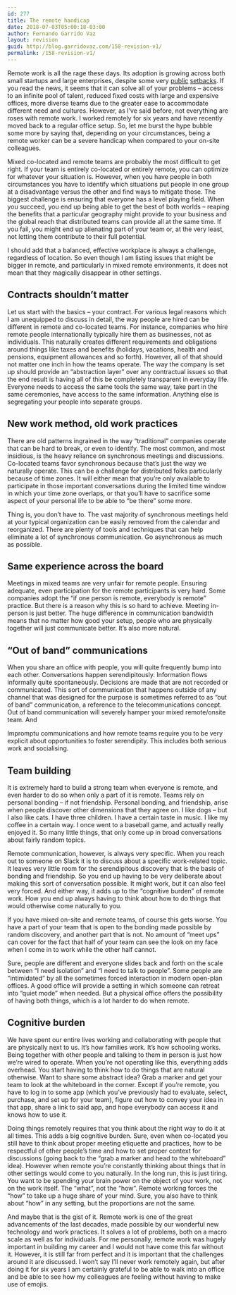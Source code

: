 ```yaml
---
id: 277
title: The remote handicap
date: 2018-07-03T05:00:18-03:00
author: Fernando Garrido Vaz
layout: revision
guid: http://blog.garridovaz.com/158-revision-v1/
permalink: /158-revision-v1/
---
```

Remote work is all the rage these days. Its adoption is growing across both small startups and large enterprises, despite some very <a href="http://www.businessinsider.com/mayer-still-defends-remote-work-ban-2015-11" target="_blank" rel="noopener">public</a> <a href="https://qz.com/924167/ibm-remote-work-pioneer-is-calling-thousands-of-employees-back-to-the-office/" target="_blank" rel="noopener">setbacks</a>. If you read the news, it seems that it can solve all of your problems &#8211; access to an infinite pool of talent, reduced fixed costs with large and expensive offices, more diverse teams due to the greater ease to accommodate different need and cultures. However, as I&#8217;ve said before, not everything are roses with remote work. I worked remotely for six years and have recently moved back to a regular office setup. So, let me burst the hype bubble some more by saying that, depending on your circumstances, being a remote worker can be a severe handicap when compared to your on-site colleagues.

Mixed co-located and remote teams are probably the most difficult to get right. If your team is entirely co-located or entirely remote, you can optimize for whatever your situation is. However, when you have people in both circumstances you have to identify which situations put people in one group at a disadvantage versus the other and find ways to mitigate those. The biggest challenge is ensuring that everyone has a level playing field. When you succeed, you end up being able to get the best of both worlds &#8211; reaping the benefits that a particular geography might provide to your business and the global reach that distributed teams can provide all at the same time. If you fail, you might end up alienating part of your team or, at the very least, not letting them contribute to their full potential.

I should add that a balanced, effective workplace is always a challenge, regardless of location. So even though I am listing issues that might be bigger in remote, and particularly in mixed remote environments, it does not mean that they magically disappear in other settings.

## Contracts shouldn&#8217;t matter

Let us start with the basics &#8211; your contract. For various legal reasons which I am unequipped to discuss in detail, the way people are hired can be different in remote and co-located teams. For instance, companies who hire remote people internationally typically hire them as businesses, not as individuals. This naturally creates different requirements and obligations around things like taxes and benefits (holidays, vacations, health and pensions, equipment allowances and so forth). However, all of that should not matter one inch in how the teams operate. The way the company is set up should provide an &#8220;abstraction layer&#8221; over any contractual issues so that the end result is having all of this be completely transparent in everyday life. Everyone needs to access the same tools the same way, take part in the same ceremonies, have access to the same information. Anything else is segregating your people into separate groups.

## New work method, old work practices

There are old patterns ingrained in the way &#8220;traditional&#8221; companies operate that can be hard to break, or even to identify. The most common, and most insidious, is the heavy reliance on synchronous meetings and discussions. Co-located teams favor synchronous because that&#8217;s just the way we naturally operate. This can be a challenge for distributed folks particularly because of time zones. It will either mean that you&#8217;re only available to participate in those important conversations during the limited time window in which your time zone overlaps, or that you&#8217;ll have to sacrifice some aspect of your personal life to be able to &#8220;be there&#8221; some more.

Thing is, you don&#8217;t have to. The vast majority of synchronous meetings held at your typical organization can be easily removed from the calendar and reorganized. There are plenty of tools and techniques that can help eliminate a lot of synchronous communication. Go asynchronous as much as possible.

## Same experience across the board

Meetings in mixed teams are very unfair for remote people. Ensuring adequate, even participation for the remote participants is very hard. Some companies adopt the &#8220;if one person is remote, everybody is remote&#8221; practice. But there is a reason why this is so hard to achieve. Meeting in-person is just better. The huge difference in communication bandwidth means that no matter how good your setup, people who are physically together will just communicate better. It&#8217;s also more natural.

## &#8220;Out of band&#8221; communications

When you share an office with people, you will quite frequently bump into each other. Conversations happen serendipitously. Information flows informally quite spontaneously. Decisions are made that are not recorded or communicated. This sort of communication that happens outside of any channel that was designed for the purpose is sometimes referred to as &#8220;out of band&#8221; communication, a reference to the telecommunications concept. Out of band communication will severely hamper your mixed remote/onsite team. And

Impromptu communications and how remote teams require you to be very explicit about opportunities to foster serendipity. This includes both serious work and socialising.

## Team building

It is extremely hard to build a strong team when everyone is remote, and even harder to do so when only a part of it is remote. Teams rely on personal bonding &#8211; if not friendship. Personal bonding, and friendship, arise when people discover other dimensions that they agree on. I like dogs &#8211; but I also like cats. I have three children. I have a certain taste in music. I like my coffee in a certain way. I once went to a baseball game, and actually really enjoyed it. So many little things, that only come up in broad conversations about fairly random topics.

Remote communication, however, is always very specific. When you reach out to someone on Slack it is to discuss about a specific work-related topic. It leaves very little room for the serendipitous discovery that is the basis of bonding and friendship. So you end up having to be very deliberate about making this sort of conversation possible. It might work, but it can also feel very forced. And either way, it adds up to the &#8220;cognitive burden&#8221; of remote work. How you end up always having to think about how to do things that would otherwise come naturally to you.

If you have mixed on-site and remote teams, of course this gets worse. You have a part of your team that is open to the bonding made possible by random discovery, and another part that is not. No amount of &#8220;meet ups&#8221; can cover for the fact that half of your team can see the look on my face when I come in to work while the other half cannot.

Sure, people are different and everyone slides back and forth on the scale between &#8220;I need isolation&#8221; and &#8220;I need to talk to people&#8221;. Some people are &#8220;intimidated&#8221; by all the sometimes forced interaction in modern open-plan offices. A good office will provide a setting in which someone can retreat into &#8220;quiet mode&#8221; when needed. But a physical office offers the possibility of having both things, which is a lot harder to do when remote.

## Cognitive burden

We have spent our entire lives working and collaborating with people that are physically next to us. It&#8217;s how families work. It&#8217;s how schooling works.  Being together with other people and talking to them in person is just how we&#8217;re wired to operate. When you&#8217;re not operating like this, everything adds overhead. You start having to think how to do things that are natural otherwise. Want to share some abstract idea? Grab a marker and get your team to look at the whiteboard in the corner. Except if you&#8217;re remote, you have to log in to some app (which you&#8217;ve previously had to evaluate, select, purchase, and set up for your team), figure out how to convey your idea in that app, share a link to said app, and hope everybody can access it and knows how to use it.

Doing things remotely requires that you think about the right way to do it at all times. This adds a big cognitive burden. Sure, even when co-located you still have to think about proper meeting etiquette and practices, how to be respectful of other people&#8217;s time and how to set proper context for discussions (going back to the &#8220;grab a marker and head to the whiteboard&#8221; idea). However when remote you&#8217;re constantly thinking about things that in other settings would come to you naturally. In the long run, this is just tiring. You want to be spending your brain power on the object of your work, not on the work itself. The &#8220;what&#8221;, not the &#8220;how&#8221;. Remote working forces the &#8220;how&#8221; to take up a huge share of your mind. Sure, you also have to think about &#8220;how&#8221; in any setting, but the proportions are not the same.

And maybe that is the gist of it. Remote work is one of the great advancements of the last decades, made possible by our wonderful new technology and work practices. It solves a lot of problems, both on a macro scale as well as for individuals. For me personally, remote work was hugely important in building my career and I would not have come this far without it. However, it is still far from perfect and it is important that the challenges around it are discussed. I won&#8217;t say I&#8217;ll never work remotely again, but after doing it for six years I am certainly grateful to be able to walk into an office and be able to see how my colleagues are feeling without having to make use of emojis.